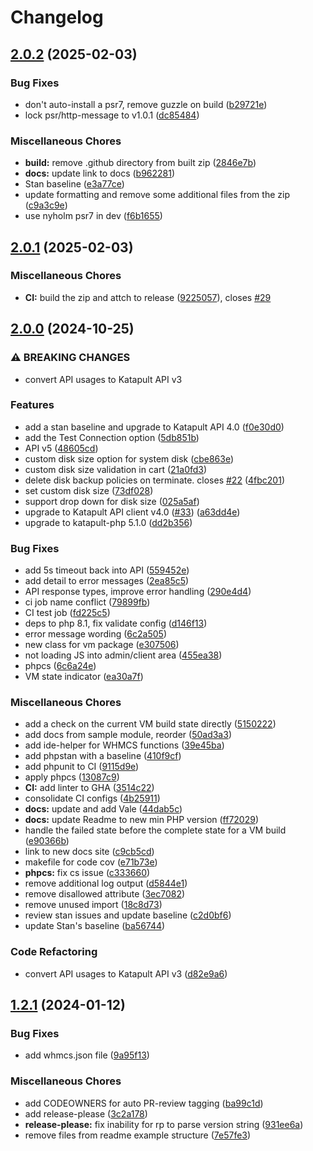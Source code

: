 # Changelog

## [2.0.2](https://github.com/krystal/katapult-whmcs/compare/v2.0.1...v2.0.2) (2025-02-03)


### Bug Fixes

* don't auto-install a psr7, remove guzzle on build ([b29721e](https://github.com/krystal/katapult-whmcs/commit/b29721e57fc1d7c96b77c51dd088ce8cb76b8e98))
* lock psr/http-message to v1.0.1 ([dc85484](https://github.com/krystal/katapult-whmcs/commit/dc85484f43288e9637c9c156255013d1a739e1ce))


### Miscellaneous Chores

* **build:** remove .github directory from built zip ([2846e7b](https://github.com/krystal/katapult-whmcs/commit/2846e7bef9fb644eec609a678c0f5cc838d7c693))
* **docs:** update link to docs ([b962281](https://github.com/krystal/katapult-whmcs/commit/b9622816c87cc3df7a537fda90b17a131f9b1b2b))
* Stan baseline ([e3a77ce](https://github.com/krystal/katapult-whmcs/commit/e3a77ce683366a41a5d3a8c7a3cff874799cf78f))
* update formatting and remove some additional files from the zip ([c9a3c9e](https://github.com/krystal/katapult-whmcs/commit/c9a3c9e2af6bffc5d29da52295dd420c3e5bff4b))
* use nyholm psr7 in dev ([f6b1655](https://github.com/krystal/katapult-whmcs/commit/f6b16552a780fa922c456df37ee53e7070607e2e))

## [2.0.1](https://github.com/krystal/katapult-whmcs/compare/v2.0.0...v2.0.1) (2025-02-03)


### Miscellaneous Chores

* **CI:** build the zip and attch to release ([9225057](https://github.com/krystal/katapult-whmcs/commit/9225057f5fe0521dd18fef04a75618396f7a5a9b)), closes [#29](https://github.com/krystal/katapult-whmcs/issues/29)

## [2.0.0](https://github.com/krystal/katapult-whmcs/compare/v1.2.1...v2.0.0) (2024-10-25)


### ⚠ BREAKING CHANGES

* convert API usages to Katapult API v3

### Features

* add a stan baseline and upgrade to Katapult API 4.0 ([f0e30d0](https://github.com/krystal/katapult-whmcs/commit/f0e30d0db17860e431d0995d5a74bd560cfee304))
* add the Test Connection option ([5db851b](https://github.com/krystal/katapult-whmcs/commit/5db851b963a43ecb1a99cdddae76013d9bfe4a3a))
* API v5 ([48605cd](https://github.com/krystal/katapult-whmcs/commit/48605cd9a30928a544edf4c268a0527bc2f6d864))
* custom disk size option for system disk ([cbe863e](https://github.com/krystal/katapult-whmcs/commit/cbe863e6a123580afc398558c76aad5a25695aa6))
* custom disk size validation in cart ([21a0fd3](https://github.com/krystal/katapult-whmcs/commit/21a0fd30d65a86071d1cf069a83384ea6b862ebb))
* delete disk backup policies on terminate. closes [#22](https://github.com/krystal/katapult-whmcs/issues/22) ([4fbc201](https://github.com/krystal/katapult-whmcs/commit/4fbc201f479b366e0a74451bd3e941aeda5a9c68))
* set custom disk size ([73df028](https://github.com/krystal/katapult-whmcs/commit/73df0282e900e944a634dd0ff38993b954ecd3fd))
* support drop down for disk size ([025a5af](https://github.com/krystal/katapult-whmcs/commit/025a5af74aa20ed646f65ae7e3e884802e81966d))
* upgrade to Katapult API client v4.0 ([#33](https://github.com/krystal/katapult-whmcs/issues/33)) ([a63dd4e](https://github.com/krystal/katapult-whmcs/commit/a63dd4e06129b9e3286a7117b01914b3769375d8))
* upgrade to katapult-php 5.1.0 ([dd2b356](https://github.com/krystal/katapult-whmcs/commit/dd2b356df0717b9eded041b5b4eca2e0dcf14f4e))


### Bug Fixes

* add 5s timeout back into API ([559452e](https://github.com/krystal/katapult-whmcs/commit/559452e30a735935f3c693a0c7c82af4eb2cc23c))
* add detail to error messages ([2ea85c5](https://github.com/krystal/katapult-whmcs/commit/2ea85c50b2e5c5b8e9a480d0e6cf04439e50ff46))
* API response types, improve error handling ([290e4d4](https://github.com/krystal/katapult-whmcs/commit/290e4d4e7176f800b4e4992128f204b19cb69e63))
* ci job name conflict ([79899fb](https://github.com/krystal/katapult-whmcs/commit/79899fbcd8fc8d02e25a15861bee9b0caf9b51df))
* CI test job ([fd225c5](https://github.com/krystal/katapult-whmcs/commit/fd225c56983a6f331df04b55601a659d693566f8))
* deps to php 8.1, fix validate config ([d146f13](https://github.com/krystal/katapult-whmcs/commit/d146f1387fae5d08f8a603054c24ec0f8272cc74))
* error message wording ([6c2a505](https://github.com/krystal/katapult-whmcs/commit/6c2a5059cf376ebadf3cfa35442514cc40d621dd))
* new class for vm package ([e307506](https://github.com/krystal/katapult-whmcs/commit/e30750634fc0c0de3ac44a381bc58e908cf5a6cd))
* not loading JS into admin/client area ([455ea38](https://github.com/krystal/katapult-whmcs/commit/455ea386a37c8fc70fbe3e4f1e07ea120361e948))
* phpcs ([6c6a24e](https://github.com/krystal/katapult-whmcs/commit/6c6a24ec99e1e943c4c40a346a2c8f7099fc260f))
* VM state indicator ([ea30a7f](https://github.com/krystal/katapult-whmcs/commit/ea30a7f9f035ecfb91decfbf70234f6ebaed44bb))


### Miscellaneous Chores

* add a check on the current VM build state directly ([5150222](https://github.com/krystal/katapult-whmcs/commit/5150222e38c93f44e8d05de7481d81639b2e2fb9))
* add docs from sample module, reorder ([50ad3a3](https://github.com/krystal/katapult-whmcs/commit/50ad3a39799c79dea702bfb19260249f6d692381))
* add ide-helper for WHMCS functions ([39e45ba](https://github.com/krystal/katapult-whmcs/commit/39e45bafae17b89541dc3310eb2d301a03cfa5d5))
* add phpstan with a baseline ([410f9cf](https://github.com/krystal/katapult-whmcs/commit/410f9cf4c91791bc3aeb92de6a1fa876a343b642))
* add phpunit to CI ([9115d9e](https://github.com/krystal/katapult-whmcs/commit/9115d9e296837a092baf0379ae6f99de2919f2d5))
* apply phpcs ([13087c9](https://github.com/krystal/katapult-whmcs/commit/13087c90933d89fff92b591ecaa824e27e250dec))
* **CI:** add linter to GHA ([3514c22](https://github.com/krystal/katapult-whmcs/commit/3514c22a7c912f49b4fa81b44401bfd211c3ba88))
* consolidate CI configs ([4b25911](https://github.com/krystal/katapult-whmcs/commit/4b25911020c21a780682e563435be198779cf536))
* **docs:** update and add Vale ([44dab5c](https://github.com/krystal/katapult-whmcs/commit/44dab5c687d1f4df65fc9bea4f54d425f032db1d))
* **docs:** update Readme to new min PHP version ([ff72029](https://github.com/krystal/katapult-whmcs/commit/ff72029bf4124c405ec54da8fed08df79cd74c1c))
* handle the failed state before the complete state for a VM build ([e90366b](https://github.com/krystal/katapult-whmcs/commit/e90366bea233eb4b84e0f3e8e276d98f163080bf))
* link to new docs site ([c9cb5cd](https://github.com/krystal/katapult-whmcs/commit/c9cb5cde91ca4e1535d103d81a52b29d8edbaa4c))
* makefile for code cov ([e71b73e](https://github.com/krystal/katapult-whmcs/commit/e71b73e281f0085ca97480a5496afe125e96f728))
* **phpcs:** fix cs issue ([c333660](https://github.com/krystal/katapult-whmcs/commit/c3336603b199e9bdc6c6a7c9637b7122ff6572a4))
* remove additional log output ([d5844e1](https://github.com/krystal/katapult-whmcs/commit/d5844e181f6dbf037cd2cf3abc6952f718825aa0))
* remove disallowed attribute ([3ec7082](https://github.com/krystal/katapult-whmcs/commit/3ec70827f4cc92498d6c47ca0734ed07c791d4af))
* remove unused import ([18c8d73](https://github.com/krystal/katapult-whmcs/commit/18c8d736abe76463a9f4cb52c4cecf9b9345a97b))
* review stan issues and update baseline ([c2d0bf6](https://github.com/krystal/katapult-whmcs/commit/c2d0bf6c4014941df7b12d7c9f74f4d05f511350))
* update Stan's baseline ([ba56744](https://github.com/krystal/katapult-whmcs/commit/ba5674472400929fb49e4efbe552b28c02d71761))


### Code Refactoring

* convert API usages to Katapult API v3 ([d82e9a6](https://github.com/krystal/katapult-whmcs/commit/d82e9a6e14ea02ef36addf774dfe010b5bf0b0e3))

## [1.2.1](https://github.com/krystal/katapult-whmcs/compare/v1.2.0...v1.2.1) (2024-01-12)


### Bug Fixes

* add whmcs.json file ([9a95f13](https://github.com/krystal/katapult-whmcs/commit/9a95f13dc4636c19b7a7fcede2043e2ad2905797))


### Miscellaneous Chores

* add CODEOWNERS for auto PR-review tagging ([ba99c1d](https://github.com/krystal/katapult-whmcs/commit/ba99c1d2bcf13596367fa77f15648bef5e8f807c))
* add release-please ([3c2a178](https://github.com/krystal/katapult-whmcs/commit/3c2a1786638218605c2dfea7ba361aa3f4af3e37))
* **release-please:** fix inability for rp to parse version string ([931ee6a](https://github.com/krystal/katapult-whmcs/commit/931ee6a1e92eefc8c28ac54643bcc5c08120758a))
* remove files from readme example structure ([7e57fe3](https://github.com/krystal/katapult-whmcs/commit/7e57fe34c0ac200bfbbb4880c233512eebd45e40))
